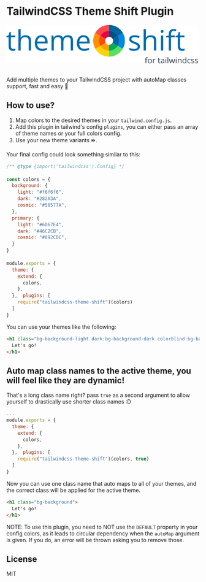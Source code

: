 # TailwindCSS Theme Shift Plugin

<img src="./logo.png" />
<br />
<br />

Add multiple themes to your TailwindCSS project with autoMap classes support, fast and easy 🥞

## How to use?

1. Map colors to the desired themes in your `tailwind.config.js`.
2. Add this plugin in tailwind's config `plugins`, you can either pass an array of theme names or your full colors config.
3. Use your new theme variants ⏩.

Your final config could look something similar to this:
```js
/** @type {import('tailwindcss').Config} */

const colors = {
  background: {
    light: "#f6f6f6",
    dark: "#282A3A",
    cosmic: "#50577A",
  },
  primary: {
    light: "#6D67E4",
    dark: "#46C2CB",
    cosmic: "#892CDC",
  }
}

module.exports = {
  theme: {
    extend: {
      colors,
    },
  },  plugins: [
    require("tailwindcss-theme-shift")(colors)
  ]
}
```

You can use your themes like the following:
```html
<h1 class="bg-background-light dark:bg-background-dark colorblind:bg-background-colorblind">
  Let's go!
</h1>
```

## Auto map class names to the active theme, you will feel like they are dynamic!

That's a long class name right? pass `true` as a second argument to allow yourself to drastically use shorter class names :D

```js
...
module.exports = {
  theme: {
    extend: {
      colors,
    },
  },  plugins: [
    require("tailwindcss-theme-shift")(colors, true)
  ]
}
```

Now you can use one class name that auto maps to all of your themes, and the correct class will be applied for the active theme.
```html
<h1 class="bg-background">
  Let's go!
</h1>
```

NOTE: To use this plugin, you need to NOT use the `DEFAULT` property in your config colors, as it leads to circular dependency when the `autoMap` argument is given. If you do, an error will be thrown asking you to remove those.


## License

MIT

</div>
